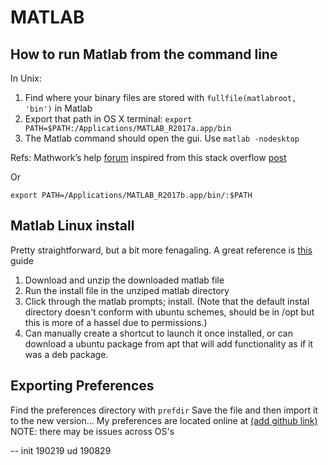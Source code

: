 MATLAB
=======

How to run Matlab from the command line
---------

In Unix: 
1. Find where your binary files are stored with `fullfile(matlabroot, 'bin')` in Matlab
2. Export that path in OS X terminal: `export PATH=$PATH:/Applications/MATLAB_R2017a.app/bin` 
3. The Matlab command should open the gui. Use  `matlab -nodesktop` 


Refs: 
Mathwork’s help [forum](https://www.mathworks.com/matlabcentral/answers/16407-can-i-use-matlab-from-the-terminal-command-line-in-os-x)
inspired from this stack overflow [post](https://stackoverflow.com/questions/6657005/matlab-running-an-m-file-from-command-line)

Or 

`export PATH=/Applications/MATLAB_R2017b.app/bin/:$PATH`


Matlab Linux install
---------
Pretty straightforward, but a bit more fenagaling. 
A great reference is [this](https://linuxconfig.org/how-to-install-matlab-on-ubuntu-18-04-bionic-beaver-linux) guide

1. Download and unzip the downloaded matlab file
2. Run the install file in the unziped matlab directory
3. Click through the matlab prompts; install. (Note that the default instal directory doesn't conform with ubuntu schemes, should be in /opt but this is more of a hassel due to permissions.)
4. Can manually create a shortcut to launch it once installed, or can download a ubuntu package from apt that will add functionality as if it was a deb package. 


Exporting Preferences
---------
Find the preferences directory with `prefdir`
Save the file and then import it to the new version...
My preferences are located online at [(add github link)]()
NOTE: there may be issues across OS's


--
init 190219
ud   190829